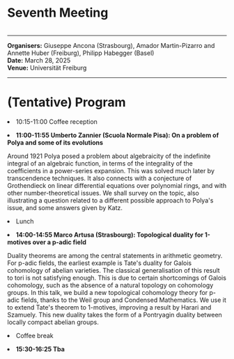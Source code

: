 <HTML>
<BODY>
 <TABLE>
    <TR>
	<H1>Seventh Meeting
	</H1>    
    </TR>
  </TABLE>
<hr>

<b>Organisers:</b>  Giuseppe Ancona (Strasbourg), Amador Martin-Pizarro and Annette Huber (Freiburg), Philipp Habegger (Basel)<br>
<b>Date:</b> March 28, 2025<br>
<b>Venue:</b> Universität Freiburg
<p>
<hr>
<h1> (Tentative) Program </h1>

<li> 10:15-11:00 Coffee reception <p>
<li><b> 11:00-11:55 Umberto Zannier (Scuola Normale Pisa): On a problem of Polya and some of its evolutions </b> <p>
Around 1921 Polya posed a problem about algebraicity of the indefinite integral of an algebraic function, in terms of the integrality of the coefficients in a power-series expansion. This was solved much later by transcendence techniques. It also connects with a conjecture of Grothendieck on linear differential equations over polynomial rings, and with other number-theoretical issues. We shall survey on the topic, also illustrating a question related to a different possible approach to Polya's issue, and some answers given by Katz.
<p>
<li>Lunch <p>
<li><b> 14:00-14:55 Marco Artusa (Strasbourg): Topological duality for 1-motives over a p-adic field </b> <p>
Duality theorems are among the central statements in arithmetic geometry. For p-adic fields, the earliest example is Tate's duality for Galois cohomology of abelian varieties. The classical generalisation of this result to tori is not satisfying enough. This is due to certain shortcomings of Galois cohomology, such as the absence of a natural topology on cohomology groups. In this talk, we build a new topological cohomology theory for p-adic fields, thanks to the Weil group and Condensed Mathematics. We use it to extend Tate's theorem to 1-motives, improving a result by Harari and Szamuely. This new duality takes the form of a Pontryagin duality between locally compact abelian groups.<p></p>
<li>Coffee break<p>
<li><b> 15:30-16:25 Tba </b> <p></p> 

<!---
Alexei Skorobogatov (Imperial College London): 
--->

